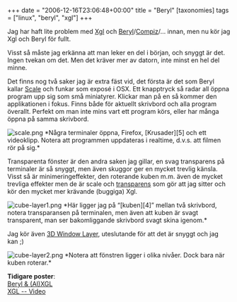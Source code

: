 +++
date = "2006-12-16T23:06:48+00:00"
title = "Beryl"
[taxonomies]
tags = ["linux", "beryl", "xgl"]
+++

Jag har haft lite problem med [Xgl][1] och [Beryl][2]/[Compiz][3]/&#8230; innan, men nu kör jag Xgl och Beryl för fullt.

Visst så måste jag erkänna att man leker en del i början, och snyggt är det. Ingen tvekan om det. Men det kräver mer av datorn, inte minst en hel del minne.

Det finns nog två saker jag är extra fäst vid, det första är det som Beryl kallar [Scale][4] och funkar som exposé i OSX. Ett knapptryck så radar all öppna program upp sig som små miniatyrer. Klickar man på en så kommer den applikationen i fokus. Finns både för aktuellt skrivbord och alla program överallt. Perfekt om man inte mins vart ett program körs, eller har många öppna på samma skrivbord.

<img id="image162" src="/images/2006/12/scale.png" alt="scale.png" />  
*Några terminaler öppna, Firefox, [Krusader][5] och ett videoklipp. Notera att programmen uppdateras i realtime, d.v.s. att filmen rör på sig.*

Transparenta fönster är den andra saken jag gillar, en svag transparens på terminaler är så snyggt, men även skuggor ger en mycket trevlig känsla. Visst så är minimeringeffekter, den roterande kuben m.m. även de mycket trevliga effekter men de är scale och [transparens][4] som gör att jag sitter och kör den mycket mer krävande (buggiga) Xgl.

<img id="image163" src="/images/2006/12/cube-layer1.png" alt="cube-layer1.png" />  
*Här ligger jag på &#8220;[kuben][4]&#8221; mellan två skrivbord, notera transparansen på terminalen, men även att kuben är svagt transparent, man ser bakomliggande skrivbord svagt skina igenom.*

Jag kör även [3D Window Layer][6], uteslutande för att det är snyggt och jag kan ;) 

<img id="image164" src="/images/2006/12/cube-layer2.png" alt="cube-layer2.png" />  
*Notera att fönstren ligger i olika nivåer. Dock bara när kuben roterar.*

**Tidigare poster**:  
[Beryl &#038; (AI)XGL][6]  
[XGL -- Video][7]



<small></small>

 [1]: http://en.wikipedia.org/wiki/Xgl
 [2]: http://www.beryl-project.org/
 [3]: http://en.wikipedia.org/wiki/Compiz
 [4]: http://www.beryl-project.org/features.php
 [5]: http://krusader.sourceforge.net/
 [6]: http://nsg.cc/2006/11/beryl-aixgl/
 [7]: http://nsg.cc/2006/07/xgl-video/
